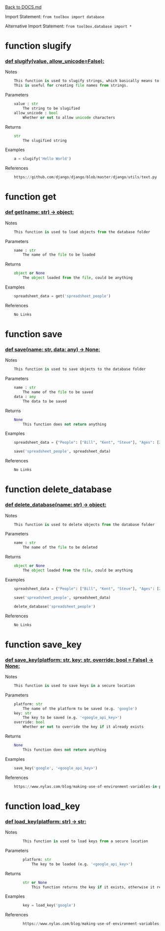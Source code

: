 [Back to DOCS.md](DOCS.md)

Import Statement: `from toolbox import database`

Alternative Import Statement: `from toolbox.database import *`

# function slugify #

### [def slugify(value, allow_unicode=False):](./../toolbox/database.py#L7) ###

Notes

```python
    This function is used to slugify strings, which basically means to remove all special characters and replace them with dashes.
    This is useful for creating file names from strings.
```

Parameters

```python
    value : str
        The string to be slugified
    allow_unicode : bool
        Whether or not to allow unicode characters
```

Returns

```python
    str
        The slugified string
```

Examples

```python
    a = slugify('Hello World')
```

References

```python
    https://github.com/django/django/blob/master/django/utils/text.py
```

# function get #

### [def get(name: str) -> object:](./../toolbox/database.py#L43) ###

Notes

```python
    This function is used to load objects from the database folder
```

Parameters

```python
    name : str
        The name of the file to be loaded
```

Returns

```python
    object or None
        The object loaded from the file, could be anything
```

Examples

```python
    spreadsheet_data = get('spreadsheet_people')
```

References

```python
    No Links
```

# function save #

### [def save(name: str, data: any) -> None:](./../toolbox/database.py#L74) ###

Notes

```python
    This function is used to save objects to the database folder
```

Parameters

```python
    name : str
        The name of the file to be saved
    data : any
        The data to be saved
```

Returns

```python
    None
        This function does not return anything
```

Examples

```python
    spreadsheet_data = {"People": ["Bill", "Kent", "Steve"], "Ages": [20, 30, 40]}

    save('spreadsheet_people', spreadsheet_data)
```

References

```python
    No Links
```

# function delete_database #

### [def delete_database(name: str) -> object:](./../toolbox/database.py#L109) ###

Notes

```python
    This function is used to delete objects from the database folder
```

Parameters

```python
    name : str
        The name of the file to be deleted
```

Returns

```python
    object or None
        The object loaded from the file, could be anything
```

Examples

```python
    spreadsheet_data = {"People": ["Bill", "Kent", "Steve"], "Ages": [20, 30, 40]}

    save('spreadsheet_people', spreadsheet_data)

    delete_database('spreadsheet_people')
```

References

```python
    No Links
```

# function save_key #

### [def save_key(platform: str, key: str, override: bool = False) -> None:](./../toolbox/database.py#L147) ###

Notes

```python
    This function is used to save keys in a secure location
```

Parameters

```python
    platform: str
        The name of the platform to be saved (e.g. 'google')
    key: str
        The key to be saved (e.g. '<google_api_key>')
    override: bool
        Whether or not to override the key if it already exists
```

Returns

```python
    None
        This function does not return anything
```

Examples

```python
    save_key('google', '<google_api_key>')
```

References

```python
    https://www.nylas.com/blog/making-use-of-environment-variables-in-python/
```

# function load_key #

### [def load_key(platform: str) -> str:](./../toolbox/database.py#L194) ###

Notes

```python
        This function is used to load keys from a secure location
```

Parameters

```python
        platform: str
            The key to be loaded (e.g. '<google_api_key>')
```

Returns

```python
        str or None
            This function returns the key if it exists, otherwise it returns None
```

Examples

```python
        key = load_key('google')
```

References

```python
        https://www.nylas.com/blog/making-use-of-environment-variables-in-python/
```

